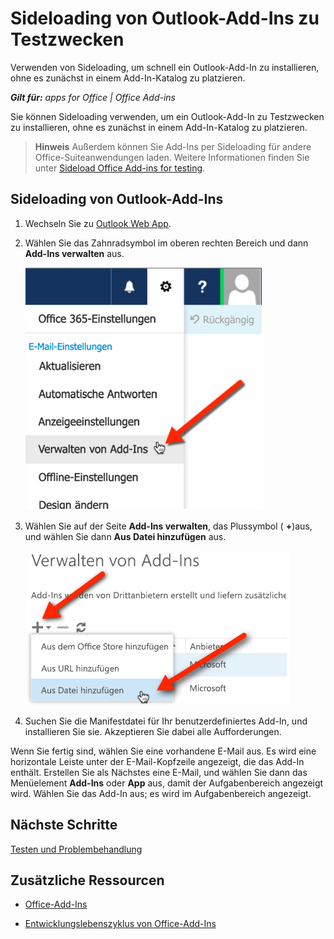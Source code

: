 
# Sideloading von Outlook-Add-Ins zu Testzwecken
Verwenden von Sideloading, um schnell ein Outlook-Add-In zu installieren, ohne es zunächst in einem Add-In-Katalog zu platzieren.

 _**Gilt für:** apps for Office | Office Add-ins_

Sie können Sideloading verwenden, um ein Outlook-Add-In zu Testzwecken zu installieren, ohne es zunächst in einem Add-In-Katalog zu platzieren.

 >**Hinweis**  Außerdem können Sie Add-Ins per Sideloading für andere Office-Suiteanwendungen laden. Weitere Informationen finden Sie unter [Sideload Office Add-ins for testing]().


## Sideloading von Outlook-Add-Ins


1. Wechseln Sie zu [Outlook Web App](https://outlook.office365.com).
    
2. Wählen Sie das Zahnradsymbol im oberen rechten Bereich und dann  **Add-Ins verwalten** aus.
    
    ![Outlook Web App-Screenshot, der auf die Option zum Verwalten von Add-Ins zeigt.](../../images/cd83b62e-94e7-4010-ad49-150fcc0a3dd4.PNG)

3. Wählen Sie auf der Seite  **Add-Ins verwalten**, das Plussymbol ( **+**)aus, und wählen Sie dann  **Aus Datei hinzufügen** aus.
    
    ![Screenshot zum Verwalten von Add-Ins, der auf die Option zum Hinzufügen aus einer Datei zeigt.](../../images/c0161290-c65a-45d2-9fc7-b54283e13e6f.PNG)

4. Suchen Sie die Manifestdatei für Ihr benutzerdefiniertes Add-In, und installieren Sie sie. Akzeptieren Sie dabei alle Aufforderungen.
    
Wenn Sie fertig sind, wählen Sie eine vorhandene E-Mail aus. Es wird eine horizontale Leiste unter der E-Mail-Kopfzeile angezeigt, die das Add-In enthält. Erstellen Sie als Nächstes eine E-Mail, und wählen Sie dann das Menüelement  **Add-Ins** oder **App** aus, damit der Aufgabenbereich angezeigt wird. Wählen Sie das Add-In aus; es wird im Aufgabenbereich angezeigt.




## Nächste Schritte

[Testen und Problembehandlung](../../docs/testing/testing-and-troubleshooting.md)


## Zusätzliche Ressourcen



- [Office-Add-Ins](../../docs/overview/office-add-ins.md)
    
- [Entwicklungslebenszyklus von Office-Add-Ins](../../docs/design/add-in-development-lifecycle.md)
    
